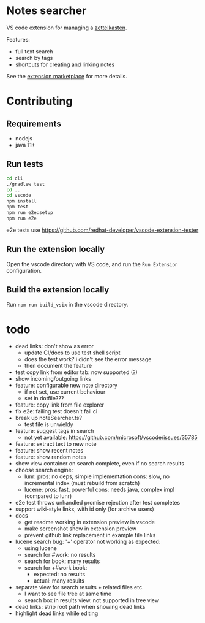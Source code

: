 # Notes searcher

VS code extension for managing a [zettelkasten](https://zettelkasten.de/posts/overview/).

Features:
- full text search
- search by tags
- shortcuts for creating and linking notes

See the [extension marketplace](https://marketplace.visualstudio.com/items?itemName=uozuaho.note-searcher) for more details.


# Contributing

## Requirements

- nodejs
- java 11+


## Run tests

```sh
cd cli
./gradlew test
cd ..
cd vscode
npm install
npm test
npm run e2e:setup
npm run e2e
```

e2e tests use https://github.com/redhat-developer/vscode-extension-tester


## Run the extension locally

Open the vscode directory with VS code, and run the `Run Extension`
configuration.


## Build the extension locally

Run `npm run build_vsix` in the vscode directory.


# todo
- dead links: don't show as error
    - update CI/docs to use test shell script
    - does the test work? i didn't see the error message
    - then document the feature
- test copy link from editor tab: now supported (?)
- show incoming/outgoing links
- feature: configurable new note directory
    - if not set, use current behaviour
    - set in dotfile???
- feature: copy link from file explorer
- fix e2e: failing test doesn't fail ci
- break up noteSearcher.ts?
    - test file is unwieldy
- feature: suggest tags in search
    - not yet available: https://github.com/microsoft/vscode/issues/35785
- feature: extract text to new note
- feature: show recent notes
- feature: show random notes
- show view container on search complete, even if no search results
- choose search engine:
    - lunr:   pros: no deps, simple implementation
              cons: slow, no incremental index (must rebuild from scratch)
    - lucene: pros: fast, powerful
              cons: needs java, complex impl (compared to lunr)
- e2e test throws unhandled promise rejection after test completes
- support wiki-style links, with id only (for archive users)
- docs
    - get readme working in extension preview in vscode
    - make screenshot show in extension preview
    - prevent github link replacement in example file links
- lucene search bug: '+' operator not working as expected:
    - using lucene
    - search for #work: no results
    - search for book: many results
    - search for +#work book:
        - expected: no results
        - actual:   many results
- separate view for search results + related files etc.
    - I want to see file tree at same time
    - search box in results view. not supported in tree view
- dead links: strip root path when showing dead links
- highlight dead links while editing
